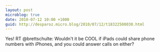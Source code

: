 ```yaml
---
layout: post
microblog: true
date: 2010-07-12 10:00 +1000
guid: http://desparoz.micro.blog/2010/07/12/t18322508030.html
---
```

Yes! RT @brettschulte: Wouldn't it be COOL if iPads could share phone numbers with iPhones, and you could answer calls on either?
